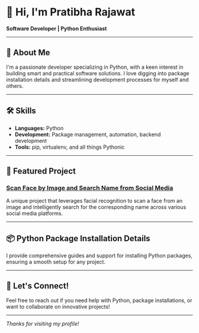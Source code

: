 # 👋 Hi, I'm Pratibha Rajawat

**Software Developer | Python Enthusiast**

---

## 🚀 About Me

I'm a passionate developer specializing in Python, with a keen interest in building smart and practical software solutions. I love digging into package installation details and streamlining development processes for myself and others.

---

## 🛠️ Skills

- **Languages:** Python
- **Development:** Package management, automation, backend development
- **Tools:** pip, virtualenv, and all things Pythonic

---

## 🌟 Featured Project

### [Scan Face by Image and Search Name from Social Media](#)
A unique project that leverages facial recognition to scan a face from an image and intelligently search for the corresponding name across various social media platforms.

---

## 📦 Python Package Installation Details

I provide comprehensive guides and support for installing Python packages, ensuring a smooth setup for any project.

---

## 💬 Let's Connect!

Feel free to reach out if you need help with Python, package installations, or want to collaborate on innovative projects!

---

*Thanks for visiting my profile!*
